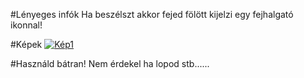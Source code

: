#Lényeges infók
Ha beszélszt akkor fejed fölött kijelzi egy fejhalgató ikonnal!

#Képek
[![Kép1](https://cdn.discordapp.com/attachments/948321362831896628/951538077057294346/unknown.png "Kép1")](http://https://cdn.discordapp.com/attachments/948321362831896628/951538077057294346/unknown.png "Kép1")

#Használd bátran!
Nem érdekel ha lopod stb......
